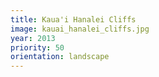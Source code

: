 ```yaml
---
title: Kaua'i Hanalei Cliffs
image: kauai_hanalei_cliffs.jpg
year: 2013
priority: 50
orientation: landscape
---
```

